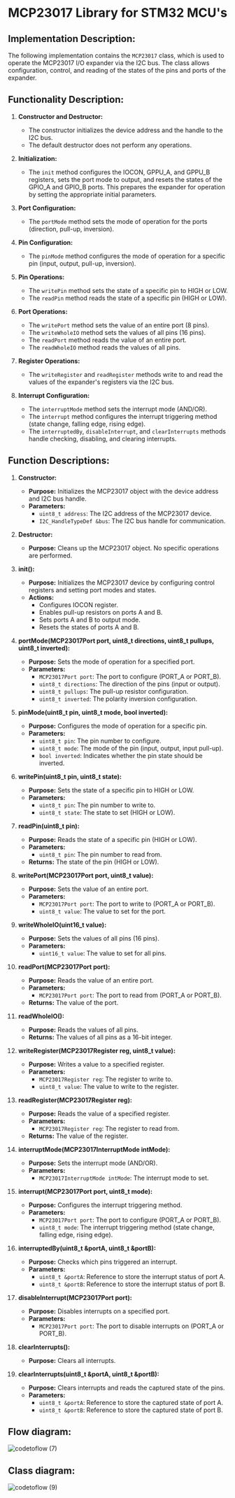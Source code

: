 # MCP23017 Library for STM32 MCU's

## Implementation Description:
The following implementation contains the `MCP23017` class, which is used to operate the MCP23017 I/O expander via the I2C bus. The class allows configuration, control, and reading of the states of the pins and ports of the expander.

## Functionality Description:

1. **Constructor and Destructor:**
   - The constructor initializes the device address and the handle to the I2C bus.
   - The default destructor does not perform any operations.

2. **Initialization:**
   - The `init` method configures the IOCON, GPPU_A, and GPPU_B registers, sets the port mode to output, and resets the states of the GPIO_A and GPIO_B ports. This prepares the expander for operation by setting the appropriate initial parameters.

3. **Port Configuration:**
   - The `portMode` method sets the mode of operation for the ports (direction, pull-up, inversion).

4. **Pin Configuration:**
   - The `pinMode` method configures the mode of operation for a specific pin (input, output, pull-up, inversion).

5. **Pin Operations:**
   - The `writePin` method sets the state of a specific pin to HIGH or LOW.
   - The `readPin` method reads the state of a specific pin (HIGH or LOW).

6. **Port Operations:**
   - The `writePort` method sets the value of an entire port (8 pins).
   - The `writeWholeIO` method sets the values of all pins (16 pins).
   - The `readPort` method reads the value of an entire port.
   - The `readWholeIO` method reads the values of all pins.

7. **Register Operations:**
   - The `writeRegister` and `readRegister` methods write to and read the values of the expander's registers via the I2C bus.

8. **Interrupt Configuration:**
   - The `interruptMode` method sets the interrupt mode (AND/OR).
   - The `interrupt` method configures the interrupt triggering method (state change, falling edge, rising edge).
   - The `interruptedBy`, `disableInterrupt`, and `clearInterrupts` methods handle checking, disabling, and clearing interrupts.

## Function Descriptions:

1. **Constructor:**
   - **Purpose:** Initializes the MCP23017 object with the device address and I2C bus handle.
   - **Parameters:**
     - `uint8_t address`: The I2C address of the MCP23017 device.
     - `I2C_HandleTypeDef &bus`: The I2C bus handle for communication.

2. **Destructor:**
   - **Purpose:** Cleans up the MCP23017 object. No specific operations are performed.

3. **init():**
   - **Purpose:** Initializes the MCP23017 device by configuring control registers and setting port modes and states.
   - **Actions:**
     - Configures IOCON register.
     - Enables pull-up resistors on ports A and B.
     - Sets ports A and B to output mode.
     - Resets the states of ports A and B.

4. **portMode(MCP23017Port port, uint8_t directions, uint8_t pullups, uint8_t inverted):**
   - **Purpose:** Sets the mode of operation for a specified port.
   - **Parameters:**
     - `MCP23017Port port`: The port to configure (PORT_A or PORT_B).
     - `uint8_t directions`: The direction of the pins (input or output).
     - `uint8_t pullups`: The pull-up resistor configuration.
     - `uint8_t inverted`: The polarity inversion configuration.

5. **pinMode(uint8_t pin, uint8_t mode, bool inverted):**
   - **Purpose:** Configures the mode of operation for a specific pin.
   - **Parameters:**
     - `uint8_t pin`: The pin number to configure.
     - `uint8_t mode`: The mode of the pin (input, output, input pull-up).
     - `bool inverted`: Indicates whether the pin state should be inverted.

6. **writePin(uint8_t pin, uint8_t state):**
   - **Purpose:** Sets the state of a specific pin to HIGH or LOW.
   - **Parameters:**
     - `uint8_t pin`: The pin number to write to.
     - `uint8_t state`: The state to set (HIGH or LOW).

7. **readPin(uint8_t pin):**
   - **Purpose:** Reads the state of a specific pin (HIGH or LOW).
   - **Parameters:**
     - `uint8_t pin`: The pin number to read from.
   - **Returns:** The state of the pin (HIGH or LOW).

8. **writePort(MCP23017Port port, uint8_t value):**
   - **Purpose:** Sets the value of an entire port.
   - **Parameters:**
     - `MCP23017Port port`: The port to write to (PORT_A or PORT_B).
     - `uint8_t value`: The value to set for the port.

9. **writeWholeIO(uint16_t value):**
   - **Purpose:** Sets the values of all pins (16 pins).
   - **Parameters:**
     - `uint16_t value`: The value to set for all pins.

10. **readPort(MCP23017Port port):**
    - **Purpose:** Reads the value of an entire port.
    - **Parameters:**
      - `MCP23017Port port`: The port to read from (PORT_A or PORT_B).
    - **Returns:** The value of the port.

11. **readWholeIO():**
    - **Purpose:** Reads the values of all pins.
    - **Returns:** The values of all pins as a 16-bit integer.

12. **writeRegister(MCP23017Register reg, uint8_t value):**
    - **Purpose:** Writes a value to a specified register.
    - **Parameters:**
      - `MCP23017Register reg`: The register to write to.
      - `uint8_t value`: The value to write to the register.

13. **readRegister(MCP23017Register reg):**
    - **Purpose:** Reads the value of a specified register.
    - **Parameters:**
      - `MCP23017Register reg`: The register to read from.
    - **Returns:** The value of the register.

14. **interruptMode(MCP23017InterruptMode intMode):**
    - **Purpose:** Sets the interrupt mode (AND/OR).
    - **Parameters:**
      - `MCP23017InterruptMode intMode`: The interrupt mode to set.

15. **interrupt(MCP23017Port port, uint8_t mode):**
    - **Purpose:** Configures the interrupt triggering method.
    - **Parameters:**
      - `MCP23017Port port`: The port to configure (PORT_A or PORT_B).
      - `uint8_t mode`: The interrupt triggering method (state change, falling edge, rising edge).

16. **interruptedBy(uint8_t &portA, uint8_t &portB):**
    - **Purpose:** Checks which pins triggered an interrupt.
    - **Parameters:**
      - `uint8_t &portA`: Reference to store the interrupt status of port A.
      - `uint8_t &portB`: Reference to store the interrupt status of port B.

17. **disableInterrupt(MCP23017Port port):**
    - **Purpose:** Disables interrupts on a specified port.
    - **Parameters:**
      - `MCP23017Port port`: The port to disable interrupts on (PORT_A or PORT_B).

18. **clearInterrupts():**
    - **Purpose:** Clears all interrupts.

19. **clearInterrupts(uint8_t &portA, uint8_t &portB):**
    - **Purpose:** Clears interrupts and reads the captured state of the pins.
    - **Parameters:**
      - `uint8_t &portA`: Reference to store the captured state of port A.
      - `uint8_t &portB`: Reference to store the captured state of port B.

## Flow diagram:
![codetoflow (7)](https://github.com/user-attachments/assets/72af5c17-35df-413e-9bcb-5f4146ca8fab)
## Class diagram:
![codetoflow (9)](https://github.com/user-attachments/assets/bfb758d8-a09b-4a44-9d27-d9f96581a8cb)
